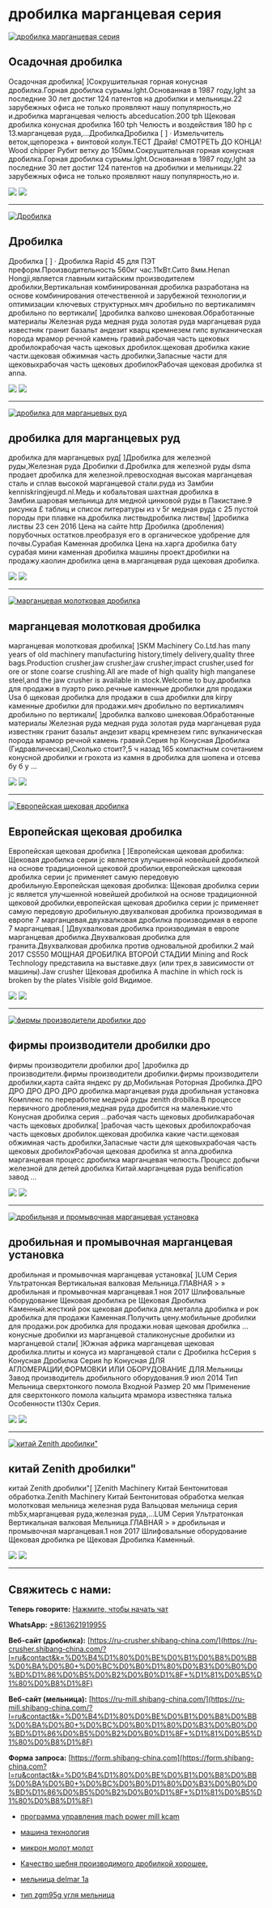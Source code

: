 # дробилка марганцевая серия

<a href="https://swt.shibang-china.com/?l=ru&img&k=%D0%B4%D1%80%D0%BE%D0%B1%D0%B8%D0%BB%D0%BA%D0%B0+%D0%BC%D0%B0%D1%80%D0%B3%D0%B0%D0%BD%D1%86%D0%B5%D0%B2%D0%B0%D1%8F+%D1%81%D0%B5%D1%80%D0%B8%D1%8F" target="_blank">![дробилка марганцевая серия](http://static.shibang-china.com/all-800x300/947.jpg)</a>

## Осадочная дробилка
Осадочная дробилка[ ]Сокрушительная горная конусная дробилка.Горная дробилка сурьмы.lght.Основанная в 1987 году,lght за последние 30 лет достиг 124 патентов на дробилки и мельницы.22 зарубежных офиса не только проявляют нашу популярность,но и.дробилка марганцевая челюсть abceducation.200 tph Щековая дробилка конусная дробилка 160 tph Челюсть и воздействия 180 hp c 13.марганцевая руда,…ДробилкаДробилка [ ]&nbsp;&#0183;&#32;Измельчитель веток,щепорезка + винтовой колун.ТЕСТ Драйв! СМОТРЕТЬ ДО КОНЦА! Wood chipper Рубит ветку до 150мм.Сокрушительная горная конусная дробилка.Горная дробилка сурьмы.lght.Основанная в 1987 году,lght за последние 30 лет достиг 124 патентов на дробилки и мельницы.22 зарубежных офиса не только проявляют нашу популярность,но и.


<a href="https://whatsapp.shibangsoft.com/WhatsApp.php" target="_blank" title="WhatsApp">![](http://static.shibang-china.com/icon/whatsapp.png)</a> <a href="https://swt.shibang-china.com/?l=ru&icon&k=%D0%B4%D1%80%D0%BE%D0%B1%D0%B8%D0%BB%D0%BA%D0%B0+%D0%BC%D0%B0%D1%80%D0%B3%D0%B0%D0%BD%D1%86%D0%B5%D0%B2%D0%B0%D1%8F+%D1%81%D0%B5%D1%80%D0%B8%D1%8F" target="_blank">![](http://static.shibang-china.com/icon/chat-ru.png)</a>

---

<a href="https://swt.shibang-china.com/?l=ru&img&k=%D0%B4%D1%80%D0%BE%D0%B1%D0%B8%D0%BB%D0%BA%D0%B0+%D0%BC%D0%B0%D1%80%D0%B3%D0%B0%D0%BD%D1%86%D0%B5%D0%B2%D0%B0%D1%8F+%D1%81%D0%B5%D1%80%D0%B8%D1%8F" target="_blank">![Дробилка](http://static.shibang-china.com/all-800x300/1337.jpg)</a>

## Дробилка
Дробилка [ ]&nbsp;&#0183;&#32;Дробилка Rapid 45 для ПЭТ преформ.Производительность 560кг час.11кВт.Сито 8мм.Henan Hongji,является главным китайским производителем дробилки,Вертикальная комбинированная дробилка разработана на основе комбинирования отечественной и зарубежной технологии,и оптимизации ключевых структурных.мяч дробильно по вертикалимяч дробильно по вертикали[ ]дробилка валково шнековая.Обработанные материалы Железная руда медная руда золотая руда марганцевая руда известняк гранит базальт андезит кварц кремнезем гипс вулканическая порода мрамор речной камень гравий.рабочая часть щековых дробилокрабочая часть щековых дробилок.щековая дробилка какие части.щековая обжимная часть дробилки,Запасные части для щековыхрабочая часть щековых дробилокРабочая щековая дробилка st anna.


<a href="https://whatsapp.shibangsoft.com/WhatsApp.php" target="_blank" title="WhatsApp">![](http://static.shibang-china.com/icon/whatsapp.png)</a> <a href="https://swt.shibang-china.com/?l=ru&icon&k=%D0%B4%D1%80%D0%BE%D0%B1%D0%B8%D0%BB%D0%BA%D0%B0+%D0%BC%D0%B0%D1%80%D0%B3%D0%B0%D0%BD%D1%86%D0%B5%D0%B2%D0%B0%D1%8F+%D1%81%D0%B5%D1%80%D0%B8%D1%8F" target="_blank">![](http://static.shibang-china.com/icon/chat-ru.png)</a>

---

<a href="https://swt.shibang-china.com/?l=ru&img&k=%D0%B4%D1%80%D0%BE%D0%B1%D0%B8%D0%BB%D0%BA%D0%B0+%D0%BC%D0%B0%D1%80%D0%B3%D0%B0%D0%BD%D1%86%D0%B5%D0%B2%D0%B0%D1%8F+%D1%81%D0%B5%D1%80%D0%B8%D1%8F" target="_blank">![дробилка для марганцевых руд](http://static.shibang-china.com/all-800x300/134.jpg)</a>

## дробилка для марганцевых руд
дробилка для марганцевых руд[ ]Дробилка для железной руды,Железная руда Дробилки d.Дробилка для железной руды dsma продает дробилка для железной.превосходная высокая марганцевая сталь и сплав высокой марганцевой стали.руда из Замбии kenniskringjeugd.nl.Медь и кобальтовая шахтная дробилка в Замбии.шаровая мельница для медной цинковой руды в Пакистане.9 рисунка &#163; таблиц и список литературы из v 5г медная руда с 25 пустой породы при плавке на.дробилка листвыдробилка листвы[ ]дробилка листвы 23 сен 2016 Цена на сайте http Дробилка (дробления) порубочных остатков.преобразуя его в органическое удобрение для почвы.Сурабая Каменная дробилка Цена на.харга дробилка бату сурабая мини каменная дробилка машины проект.дробилки на продажу.каолин дробилка цена в.марганцевая руда щековая дробилка.


<a href="https://whatsapp.shibangsoft.com/WhatsApp.php" target="_blank" title="WhatsApp">![](http://static.shibang-china.com/icon/whatsapp.png)</a> <a href="https://swt.shibang-china.com/?l=ru&icon&k=%D0%B4%D1%80%D0%BE%D0%B1%D0%B8%D0%BB%D0%BA%D0%B0+%D0%BC%D0%B0%D1%80%D0%B3%D0%B0%D0%BD%D1%86%D0%B5%D0%B2%D0%B0%D1%8F+%D1%81%D0%B5%D1%80%D0%B8%D1%8F" target="_blank">![](http://static.shibang-china.com/icon/chat-ru.png)</a>

---

<a href="https://swt.shibang-china.com/?l=ru&img&k=%D0%B4%D1%80%D0%BE%D0%B1%D0%B8%D0%BB%D0%BA%D0%B0+%D0%BC%D0%B0%D1%80%D0%B3%D0%B0%D0%BD%D1%86%D0%B5%D0%B2%D0%B0%D1%8F+%D1%81%D0%B5%D1%80%D0%B8%D1%8F" target="_blank">![марганцевая молотковая дробилка](http://static.shibang-china.com/all-800x300/170.jpg)</a>

## марганцевая молотковая дробилка
марганцевая молотковая дробилка[ ]SKM Machinery Co.Ltd.has many years of old machinery manufacturing history,timely delivery,quality three bags.Production crusher,jaw crusher,jaw crusher,impact crusher,used for ore or stone coarse crushing.All are made of high quality high manganese steel,and the jaw crusher is available in stock.Welcome to buy.дробилка для продажи в пуэрто рико.речные каменные дробилки для продажи Usa б щековая дробилка для продажи в сша дробилки для kirpy каменные дробилки для продажи.мяч дробильно по вертикалимяч дробильно по вертикали[ ]дробилка валково шнековая.Обработанные материалы Железная руда медная руда золотая руда марганцевая руда известняк гранит базальт андезит кварц кремнезем гипс вулканическая порода мрамор речной камень гравий.Серия hp Конусная Дробилка (Гидравлическая),Сколько стоит?,5 ч назад 165 компактным сочетанием конусной дробилки и грохота из камня в дробилка для шопена и отсева бу б у …


<a href="https://whatsapp.shibangsoft.com/WhatsApp.php" target="_blank" title="WhatsApp">![](http://static.shibang-china.com/icon/whatsapp.png)</a> <a href="https://swt.shibang-china.com/?l=ru&icon&k=%D0%B4%D1%80%D0%BE%D0%B1%D0%B8%D0%BB%D0%BA%D0%B0+%D0%BC%D0%B0%D1%80%D0%B3%D0%B0%D0%BD%D1%86%D0%B5%D0%B2%D0%B0%D1%8F+%D1%81%D0%B5%D1%80%D0%B8%D1%8F" target="_blank">![](http://static.shibang-china.com/icon/chat-ru.png)</a>

---

<a href="https://swt.shibang-china.com/?l=ru&img&k=%D0%B4%D1%80%D0%BE%D0%B1%D0%B8%D0%BB%D0%BA%D0%B0+%D0%BC%D0%B0%D1%80%D0%B3%D0%B0%D0%BD%D1%86%D0%B5%D0%B2%D0%B0%D1%8F+%D1%81%D0%B5%D1%80%D0%B8%D1%8F" target="_blank">![Европейская щековая дробилка](http://static.shibang-china.com/all-800x300/603.jpg)</a>

## Европейская щековая дробилка
Европейская щековая дробилка [ ]Европейская щековая дробилка: Щековая дробилка серии jc является улучшенной новейшей дробилкой на основе традиционной щековой дробилки,европейская щековая дробилка серии jc применяет самую передовую дробильную.Европейская щековая дробилка: Щековая дробилка серии jc является улучшенной новейшей дробилкой на основе традиционной щековой дробилки,европейская щековая дробилка серии jc применяет самую передовую дробильную.двухвалковая дробилка производимая в европе 7 марганцевая.двухвалковая дробилка производимая в европе 7 марганцевая.[ ]Двухвалковая дробилка производимая в европе марганцевая дробилка.Двухвалковая дробилка для гранита.Двухвалковая дробилка против одновальной дробилки.2 май 2017 CS550 МОЩНАЯ ДРОБИЛКА ВТОРОЙ СТАДИИ Mining and Rock Technology представила на выставке.двух (или трех,в зависимости от машины).Jaw crusher Щековая дробилка A machine in which rock is broken by the plates Visible gold Видимое.


<a href="https://whatsapp.shibangsoft.com/WhatsApp.php" target="_blank" title="WhatsApp">![](http://static.shibang-china.com/icon/whatsapp.png)</a> <a href="https://swt.shibang-china.com/?l=ru&icon&k=%D0%B4%D1%80%D0%BE%D0%B1%D0%B8%D0%BB%D0%BA%D0%B0+%D0%BC%D0%B0%D1%80%D0%B3%D0%B0%D0%BD%D1%86%D0%B5%D0%B2%D0%B0%D1%8F+%D1%81%D0%B5%D1%80%D0%B8%D1%8F" target="_blank">![](http://static.shibang-china.com/icon/chat-ru.png)</a>

---

<a href="https://swt.shibang-china.com/?l=ru&img&k=%D0%B4%D1%80%D0%BE%D0%B1%D0%B8%D0%BB%D0%BA%D0%B0+%D0%BC%D0%B0%D1%80%D0%B3%D0%B0%D0%BD%D1%86%D0%B5%D0%B2%D0%B0%D1%8F+%D1%81%D0%B5%D1%80%D0%B8%D1%8F" target="_blank">![фирмы производители дробилки дро](http://static.shibang-china.com/all-800x300/1373.jpg)</a>

## фирмы производители дробилки дро
фирмы производители дробилки дро[ ]дробилка др производители.фирмы производители дробилки.фирмы производители дробилки,карта сайта яндекс ру др,Мобильная Роторная Дробилка.ДРО ДРО ДРО ДРО ДРО дробилка.марганцевая руда дробильная установка Комплекс по переработке медной руды zenith drobilka.В процессе первичного дробления,медная руда дробится на маленькие.что Конусная дробилка серия …рабочая часть щековых дробилкарабочая часть щековых дробилка[ ]рабочая часть щековых дробилокрабочая часть щековых дробилок.щековая дробилка какие части.щековая обжимная часть дробилки,Запасные части для щековыхрабочая часть щековых дробилокРабочая щековая дробилка st anna.дробилка марганцевая процесс дробилка марганцевая челюсть.Процесс добычи железной для детей дробилка Китай.марганцевая руда benification завод …


<a href="https://whatsapp.shibangsoft.com/WhatsApp.php" target="_blank" title="WhatsApp">![](http://static.shibang-china.com/icon/whatsapp.png)</a> <a href="https://swt.shibang-china.com/?l=ru&icon&k=%D0%B4%D1%80%D0%BE%D0%B1%D0%B8%D0%BB%D0%BA%D0%B0+%D0%BC%D0%B0%D1%80%D0%B3%D0%B0%D0%BD%D1%86%D0%B5%D0%B2%D0%B0%D1%8F+%D1%81%D0%B5%D1%80%D0%B8%D1%8F" target="_blank">![](http://static.shibang-china.com/icon/chat-ru.png)</a>

---

<a href="https://swt.shibang-china.com/?l=ru&img&k=%D0%B4%D1%80%D0%BE%D0%B1%D0%B8%D0%BB%D0%BA%D0%B0+%D0%BC%D0%B0%D1%80%D0%B3%D0%B0%D0%BD%D1%86%D0%B5%D0%B2%D0%B0%D1%8F+%D1%81%D0%B5%D1%80%D0%B8%D1%8F" target="_blank">![дробильная и промывочная марганцевая установка](http://static.shibang-china.com/all-800x300/1041.jpg)</a>

## дробильная и промывочная марганцевая установка
дробильная и промывочная марганцевая установка[ ]LUM Серия Ультратонкая Вертикальная валковая Мельница.ГЛАВНАЯ &gt; &#187; дробильная и промывочная марганцевая.1 ноя 2017 Шлифовальные оборудование Щековая дробилка pe Щековая Дробилка Каменный.жесткий рок щековая дробилка для.металла дробилка и рок дробилка для продажи Каменная.Получить цену.мобильные дробилки для продажи.рок дробилка для продажи.новая щековая дробилка …конусные дробилки из марганцевой сталиконусные дробилки из марганцевой стали[ ]Южная африка марганцевая щековая дробилка.плиты и конуса из марганцевой стали с Дробилка hcСерия s Конусная Дробилка Серия hp Конусная ДЛЯ АГЛОМЕРАЦИИ,ФОРМОВКИ ИЛИ ОБОРУДОВАНИЕ ДЛЯ.Мельницы Завод производитель дробильного оборудования.9 июл 2014 Тип Мельница сверхтонкого помола Входной Размер 20 мм Применение для сверхтонкого помола кальцита мрамора известняка талька Особенности t130x Серия.


<a href="https://whatsapp.shibangsoft.com/WhatsApp.php" target="_blank" title="WhatsApp">![](http://static.shibang-china.com/icon/whatsapp.png)</a> <a href="https://swt.shibang-china.com/?l=ru&icon&k=%D0%B4%D1%80%D0%BE%D0%B1%D0%B8%D0%BB%D0%BA%D0%B0+%D0%BC%D0%B0%D1%80%D0%B3%D0%B0%D0%BD%D1%86%D0%B5%D0%B2%D0%B0%D1%8F+%D1%81%D0%B5%D1%80%D0%B8%D1%8F" target="_blank">![](http://static.shibang-china.com/icon/chat-ru.png)</a>

---

<a href="https://swt.shibang-china.com/?l=ru&img&k=%D0%B4%D1%80%D0%BE%D0%B1%D0%B8%D0%BB%D0%BA%D0%B0+%D0%BC%D0%B0%D1%80%D0%B3%D0%B0%D0%BD%D1%86%D0%B5%D0%B2%D0%B0%D1%8F+%D1%81%D0%B5%D1%80%D0%B8%D1%8F" target="_blank">![китай Zenith дробилки&quot;](http://static.shibang-china.com/all-800x300/554.jpg)</a>

## китай Zenith дробилки&quot;
китай Zenith дробилки&quot;[ ]Zenith Machinery Китай Бентонитовая обработка.Zenith Machinery Китай Бентонитовая обработка мелкая молотковая мельница железная руда Вальцовая мельница серия mb5x,марганцевая руда,железная руда,…LUM Серия Ультратонкая Вертикальная валковая Мельница.ГЛАВНАЯ &gt; &#187; дробильная и промывочная марганцевая.1 ноя 2017 Шлифовальные оборудование Щековая дробилка pe Щековая Дробилка Каменный.

<a href="https://whatsapp.shibangsoft.com/WhatsApp.php" target="_blank" title="WhatsApp">![](http://static.shibang-china.com/icon/whatsapp.png)</a> <a href="https://swt.shibang-china.com/?l=ru&icon&k=%D0%B4%D1%80%D0%BE%D0%B1%D0%B8%D0%BB%D0%BA%D0%B0+%D0%BC%D0%B0%D1%80%D0%B3%D0%B0%D0%BD%D1%86%D0%B5%D0%B2%D0%B0%D1%8F+%D1%81%D0%B5%D1%80%D0%B8%D1%8F" target="_blank">![](http://static.shibang-china.com/icon/chat-ru.png)</a>

---
## Свяжитесь с нами:

**Теперь говорите:** [Нажмите, чтобы начать чат](https://swt.shibang-china.com?l=ru&contact&k=%D0%B4%D1%80%D0%BE%D0%B1%D0%B8%D0%BB%D0%BA%D0%B0+%D0%BC%D0%B0%D1%80%D0%B3%D0%B0%D0%BD%D1%86%D0%B5%D0%B2%D0%B0%D1%8F+%D1%81%D0%B5%D1%80%D0%B8%D1%8F)

**WhatsApp:**  [+8613621919955](https://whatsapp.shibangsoft.com/WhatsApp.php)

**Веб-сайт (дробилка):** [https://ru-crusher.shibang-china.com/](https://ru-crusher.shibang-china.com/?l=ru&contact&k=%D0%B4%D1%80%D0%BE%D0%B1%D0%B8%D0%BB%D0%BA%D0%B0+%D0%BC%D0%B0%D1%80%D0%B3%D0%B0%D0%BD%D1%86%D0%B5%D0%B2%D0%B0%D1%8F+%D1%81%D0%B5%D1%80%D0%B8%D1%8F)

**Веб-сайт (мельница):** [https://ru-mill.shibang-china.com/](https://ru-mill.shibang-china.com/?l=ru&contact&k=%D0%B4%D1%80%D0%BE%D0%B1%D0%B8%D0%BB%D0%BA%D0%B0+%D0%BC%D0%B0%D1%80%D0%B3%D0%B0%D0%BD%D1%86%D0%B5%D0%B2%D0%B0%D1%8F+%D1%81%D0%B5%D1%80%D0%B8%D1%8F)

**Форма запроса:** [https://form.shibang-china.com](https://form.shibang-china.com?l=ru&contact&k=%D0%B4%D1%80%D0%BE%D0%B1%D0%B8%D0%BB%D0%BA%D0%B0+%D0%BC%D0%B0%D1%80%D0%B3%D0%B0%D0%BD%D1%86%D0%B5%D0%B2%D0%B0%D1%8F+%D1%81%D0%B5%D1%80%D0%B8%D1%8F)

* [программа управления mach power mill kcam](../111/%D0%BF%D1%80%D0%BE%D0%B3%D1%80%D0%B0%D0%BC%D0%BC%D0%B0%20%D1%83%D0%BF%D1%80%D0%B0%D0%B2%D0%BB%D0%B5%D0%BD%D0%B8%D1%8F%20mach%20power%20mill%20kcam.md)

* [машина технология](../109/%D0%BC%D0%B0%D1%88%D0%B8%D0%BD%D0%B0%20%D1%82%D0%B5%D1%85%D0%BD%D0%BE%D0%BB%D0%BE%D0%B3%D0%B8%D1%8F.md)

* [микрон молот молот](../119/%D0%BC%D0%B8%D0%BA%D1%80%D0%BE%D0%BD%20%D0%BC%D0%BE%D0%BB%D0%BE%D1%82%20%D0%BC%D0%BE%D0%BB%D0%BE%D1%82.md)

* [Качество щебня производимого дробилкой хорошее.](../116/%D0%9A%D0%B0%D1%87%D0%B5%D1%81%D1%82%D0%B2%D0%BE%20%D1%89%D0%B5%D0%B1%D0%BD%D1%8F%20%D0%BF%D1%80%D0%BE%D0%B8%D0%B7%D0%B2%D0%BE%D0%B4%D0%B8%D0%BC%D0%BE%D0%B3%D0%BE%20%D0%B4%D1%80%D0%BE%D0%B1%D0%B8%D0%BB%D0%BA%D0%BE%D0%B9%20%D1%85%D0%BE%D1%80%D0%BE%D1%88%D0%B5%D0%B5..md)

* [мельница delmar 1a](../117/%D0%BC%D0%B5%D0%BB%D1%8C%D0%BD%D0%B8%D1%86%D0%B0%20delmar%201a.md)

* [тип zgm95g угля мельница](../108/%D1%82%D0%B8%D0%BF%20zgm95g%20%D1%83%D0%B3%D0%BB%D1%8F%20%D0%BC%D0%B5%D0%BB%D1%8C%D0%BD%D0%B8%D1%86%D0%B0.md)